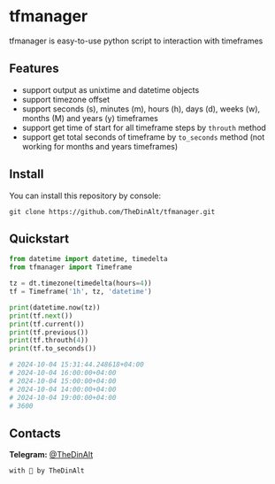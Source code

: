 # tfmanager

tfmanager is easy-to-use python script to interaction with timeframes
## Features
* support output as unixtime and datetime objects
* support timezone offset
* support seconds (s), minutes (m), hours (h), days (d), weeks (w), months (M) and years (y) timeframes
* support get time of start for all timeframe steps by ```throuth``` method
* support get total seconds of timeframe by ```to_seconds``` method (not working for months and years timeframes)
## Install
You can install this repository by console:
```
git clone https://github.com/TheDinAlt/tfmanager.git
```
## Quickstart
```python
from datetime import datetime, timedelta
from tfmanager import Timeframe

tz = dt.timezone(timedelta(hours=4))
tf = Timeframe('1h', tz, 'datetime')

print(datetime.now(tz))
print(tf.next())
print(tf.current())
print(tf.previous())
print(tf.throuth(4))
print(tf.to_seconds())

# 2024-10-04 15:31:44.248618+04:00
# 2024-10-04 16:00:00+04:00
# 2024-10-04 15:00:00+04:00
# 2024-10-04 14:00:00+04:00
# 2024-10-04 19:00:00+04:00
# 3600
```

## Contacts
**Telegram:** [@TheDinAlt](https://t.me/TheDinAlt)

`with 💜 by TheDinAlt`
